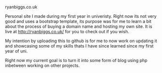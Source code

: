 ryanbiggs.co.uk


Personal site I made during my first year in univeristy. Right now its not very good and uses a bootstrap template, its purpose was for me to learn a bit about the process of buying a domain name and hosting my own site. It is live at http://ryanbiggs.co.uk/ for you to check out if you wish.

My intention by uploading this to github is for me to now work on updating it and showcasing some of my skills thats I have since learned since my first year of uni. 

Right now my current goal is to turn it into some form of blog using php inbetween working on other projects. 
